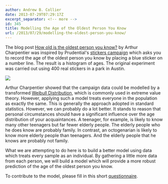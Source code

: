 ```yaml
---
author: Andrew B. Collier
date: 2013-07-29T07:29:17Z
excerpt_separator: <!-- more -->
id: 345
title: Modelling the Age of the Oldest Person You Know
url: /2013/07/29/modelling-the-oldest-person-you-know/
---
```


The blog post [How old is the oldest person you know?](http://freakonometrics.hypotheses.org/7079)&nbsp;by Arthur Charpentier was inspired by Prudential's&nbsp;[stickers campaign](http://www.youtube.com/watch?v=axofdNHh9DQ)&nbsp;which asks you to record the age of the oldest person you know by placing a blue sticker on a number line. The result is a histogram of ages. The original experiment was carried out using 400 real stickers in a park in Austin.

<!--more-->

<img src="{{ site.baseurl }}/static/img/2013/07/OldestPerson.jpg">

Arthur Charpentier showed that the campaign data could be modelled by a transformed [Weibull Distribution](http://en.wikipedia.org/wiki/Weibull_distribution), which is commonly used in extreme value theory. However, applying such a model treats everyone in the population as exactly the same. This is generally the approach adopted in standard statistics. However, we can probably do a lot better. It stands to reason that personal circumstances should have a significant influence over the age distribution of your acquaintances. A teenager, for example, is likely to know many other teenagers but far fewer elderly people. The elderly people who he does know are probably family. In contrast, an octogenarian is likely to know more elderly people than teenagers. And the elderly people that he knows are probably not family.

What we are attempting to do here is to build a better model using data which treats every sample as an individual. By gathering a little more data from each person, we will build a model which will provide a more robust prediction of the age of the oldest person you know.

To contribute to the model, please fill in this short [questionnaire](https://docs.google.com/forms/d/1Puwu5xXilYOwG_v4Va_1GnseQkGsvQFb4wN-uac17Ks/viewform).
